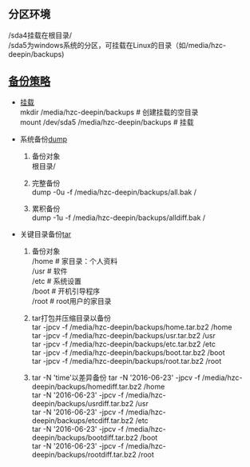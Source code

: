 ## 分区环境
/sda4挂载在根目录/  
/sda5为windows系统的分区，可挂载在Linux的目录（如/media/hzc-deepin/backups)  

## [备份策略][1]  
* [挂载][2]  
	mkdir /media/hzc-deepin/backups # 创建挂载的空目录  
	mount /dev/sda5 /media/hzc-deepin/backups # 挂载  
* 系统备份[dump][3]  
	1. 备份对象  
		根目录/  

	2. 完整备份    
		dump -0u -f /media/hzc-deepin/backups/all.bak / 

	3. 累积备份  
		dump -1u -f /media/hzc-deepin/backups/alldiff.bak / 

* 关键目录备份[tar][4]
	1. 备份对象  
		/home	# 家目录：个人资料  
		/usr	# 软件  
		/etc	# 系统设置  
		/boot	# 开机引导程序  
		/root	# root用户的家目录    

	2. tar打包并压缩目录以备份  
		tar -jpcv -f /media/hzc-deepin/backups/home.tar.bz2 /home  
		tar -jpcv -f /media/hzc-deepin/backups/usr.tar.bz2 /usr  
		tar -jpcv -f /media/hzc-deepin/backups/etc.tar.bz2 /etc  
		tar -jpcv -f /media/hzc-deepin/backups/boot.tar.bz2 /boot  
		tar -jpcv -f /media/hzc-deepin/backups/root.tar.bz2 /root  

	3. tar -N 'time'以差异备份
		tar -N '2016-06-23' -jpcv -f /media/hzc-deepin/backups/homediff.tar.bz2 /home  
		tar -N '2016-06-23' -jpcv -f /media/hzc-deepin/backups/usrdiff.tar.bz2 /usr  
		tar -N '2016-06-23' -jpcv -f /media/hzc-deepin/backups/etcdiff.tar.bz2 /etc  
		tar -N '2016-06-23' -jpcv -f /media/hzc-deepin/backups/bootdiff.tar.bz2 /boot  
		tar -N '2016-06-23' -jpcv -f /media/hzc-deepin/backups/rootdiff.tar.bz2 /root  


[1]: http://linux.vbird.org/linux_basic/0580backup.php#backup_type
[2]: https://wiki.deepin.org/index.php?title=%E6%8C%82%E8%BD%BD
[3]: http://man.linuxde.net/dump
[4]: http://linux.vbird.org/linux_basic/0240tarcompress.php#tar

